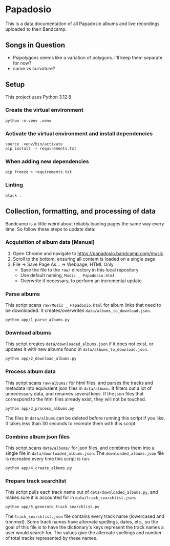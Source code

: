 # Papadosio

This is a data documentation of all Papadosio albums and live recordings uploaded to their Bandcamp.

## Songs in Question

- Psipolygons seems like a variation of polygons. I'll keep them separate for now?
- curve vs curvature?


## Setup

This project uses Python 3.12.8

### Create the virtual environment

```
python -m venv .venv
```

### Activate the virtual environment and install dependencies

```
source .venv/bin/activate
pip install -r requirements.txt
```

### When adding new dependencies

```
pip freeze > requirements.txt
```

### Linting

```
black .
```

## Collection, formatting, and processing of data

Bandcamp is a little weird about reliably loading pages the same way every time. So follow these steps to update data:

### Acquisition of album data [Manual]

1. Open Chrome and navigate to https://papadosio.bandcamp.com/music
2. Scroll to the bottom, ensuring all content is loaded on a single page
3. File -> Save Page As... -> Webpage, HTML Only
    - Save the file to the `raw/` directory in this local repository
    - Use default naming, `Music _ Papadosio.html`
    - Overwrite if necessary, to perform an incremental update

### Parse albums

This script scans `raw/Music _ Papadosio.html` for album links that need to be downloaded. It creates/overwrites `data/albums_to_download.json`.

```
python app/1_parse_albums.py
```

### Download albums

This script creates `data/downloaded_albums.json` if it does not exist, or updates it with new albums found in `data/albums_to_download.json`.

```
python app/2_download_albums.py
```

### Process album data

This script scans `raw/albums/` for html files, and parses the tracks and metadata into equivalent json files in `data/albums`. It filters out a lot of unnecessary data, and renames several keys. If the json files that correspond to the html files already exist, they will not be touched.

```
python app/3_process_albums.py
```

The files in `data/albums` can be deleted before running this script if you like. It takes less than 30 seconds to recreate them with this script.

### Combine album json files

This script scans `data/albums/` for json files, and combines them into a single file in `data/downloaded_albums.json`. The `downloaded_albums.json` file is recreated every time this script is run.

```
python app/4_create_albums.py
```

### Prepare track searchlist

This script pulls each track name out of `data/downloaded_albums.py`, and makes sure it is accounted for in `data/track_searchlist.json`.

```
python app/5_generate_track_searchlist.py
```

 The `track_searchlist.json` file contains every track name (lowercased and trimmed). Some track names have alternate spellings, dates, etc., so the goal of this file is to have the dictionary's keys represent the track names a user would search for. The values give the alternate spellings and number of total tracks represented by these names.
 